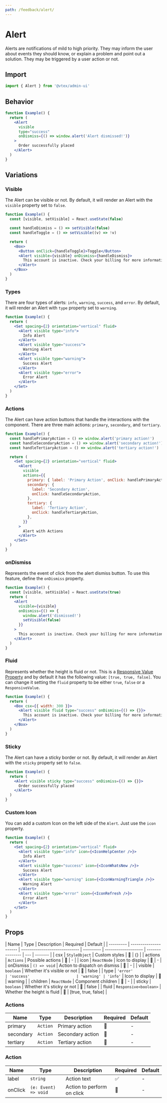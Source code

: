 ```yaml
---
path: /feedback/alert/
---
```


# Alert

Alerts are notifications of mild to high priority. They may inform the user about events they should know, or explain a problem and point out a solution. They may be triggered by a user action or not.

## Import

```jsx isStatic
import { Alert } from '@vtex/admin-ui'
```

## Behavior

```jsx
function Example() {
  return (
    <Alert
      visible
      type="success"
      onDismiss={() => window.alert('Alert dismissed!')}
    >
      Order successfully placed
    </Alert>
  )
}
```

## Variations

### Visible

The Alert can be visible or not. By default, it will render an Alert with the `visible` property set to `false`.

```jsx
function Example() {
  const [visible, setVisible] = React.useState(false)

  const handleDismiss = () => setVisible(false)
  const handleToggle = () => setVisible((v) => !v)

  return (
    <Box>
      <Button onClick={handleToggle}>Toggle</Button>
      <Alert visible={visible} onDismiss={handleDismiss}>
        This account is inactive. Check your billing for more information.
      </Alert>
    </Box>
  )
}
```

### Types

There are four types of alerts: `info`, `warning`, `success`, and `error`. By default, it will render an Alert with `type` property set to `warning`.

```jsx
function Example() {
  return (
    <Set spacing={2} orientation="vertical" fluid>
      <Alert visible type="info">
        Info Alert
      </Alert>
      <Alert visible type="success">
        Warning Alert
      </Alert>
      <Alert visible type="warning">
        Success Alert
      </Alert>
      <Alert visible type="error">
        Error Alert
      </Alert>
    </Set>
  )
}
```

### Actions

The Alert can have action buttons that handle the interactions with the component. There are three main actions: `primary`, `secondary`, and `tertiary`.

```jsx
function Example() {
  const handlePrimaryAction = () => window.alert('primary action!')
  const handleSecondaryAction = () => window.alert('secondary action!')
  const handleTertiaryAction = () => window.alert('tertiary action!')

  return (
    <Set spacing={2} orientation="vertical" fluid>
      <Alert
        visible
        actions={{
          primary: { label: 'Primary Action', onClick: handlePrimaryAction },
          secondary: {
            label: 'Secondary Action',
            onClick: handleSecondaryAction,
          },
          tertiary: {
            label: 'Tertiary Action',
            onClick: handleTertiaryAction,
          },
        }}
      >
        Alert with Actions
      </Alert>
    </Set>
  )
}
```

### onDismiss

Represents the event of click from the alert dismiss button. To use this feature, define the `onDismiss` property.

```jsx
function Example() {
  const [visible, setVisible] = React.useState(true)
  return (
    <Alert
      visible={visible}
      onDismiss={() => {
        window.alert('dismissed!')
        setVisible(false)
      }}
    >
      This account is inactive. Check your billing for more information.
    </Alert>
  )
}
```

### Fluid

Represents whether the height is fluid or not. This is a [Responsive Value Property](/theming/responsive-design/#responsive-values) and by default it has the following value: `[true, true, false]`. You can change it setting the `fluid` property to be either `true`, `false` or a `ResponsiveValue`.

```jsx
function Example() {
  return (
    <Box csx={{ width: 300 }}>
      <Alert visible fluid type="success" onDismiss={() => {}}>
        This account is inactive. Check your billing for more information.
      </Alert>
    </Box>
  )
}
```

### Sticky

The Alert can have a sticky border or not. By default, it will render an Alert with the `sticky` property set to `false`.

```jsx
function Example() {
  return (
    <Alert visible sticky type="success" onDismiss={() => {}}>
      Order successfully placed
    </Alert>
  )
}
```

### Custom Icon

You can add a custom Icon on the left side of the `Alert`. Just use the `icon` property.

```jsx
function Example() {
  return (
    <Set spacing={2} orientation="vertical" fluid>
      <Alert visible type="info" icon={<IconHelpCenter />}>
        Info Alert
      </Alert>
      <Alert visible type="success" icon={<IconWhatsNew />}>
        Success Alert
      </Alert>
      <Alert visible type="warning" icon={<IconWarningTriangle />}>
        Warning Alert
      </Alert>
      <Alert visible type="error" icon={<IconRefresh />}>
        Error Alert
      </Alert>
    </Set>
  )
}
```

## Props

| Name      | Type                  | Description                   | Required  | Default             |
| --------- | --------------------- | ----------------------------- | --------- | ------------------- | --------------- | --- | ------- |
| csx       | `StyleObject`         | Custom styles                 | 🚫        | {}                  |
| actions   | `Actions`             | Possible actions              | 🚫        | -                   |
| icon      | `ReactNode`           | Icon to display               | 🚫        | -                   |
| onDismiss | `() => void`          | Action to dispatch on dismiss | 🚫        | -                   |
| visible   | `boolean`             | Whether it's visible or not           | 🚫        | false               |
| type      | `'error'              | 'success'                     | 'warning' | 'info'`             | Icon to display | 🚫  | warning |
| children  | `ReactNode`           | Component children            | 🚫        | -                   |
| sticky    | `boolean`             | Whether it's sticky or not  | 🚫        | false               |
| fluid     | `Responsive<boolean>` | Whether the height is fluid   | 🚫        | [true, true, false] |

### Actions

| Name      | Type     | Description      | Required | Default |
| --------- | -------- | ---------------- | -------- | ------- |
| primary   | `Action` | Primary action   | 🚫       | -       |
| secondary | `Action` | Secondary action | 🚫       | -       |
| tertiary  | `Action` | Tertiary action  | 🚫       | -       |

### Action

| Name    | Type                 | Description                | Required | Default |
| ------- | -------------------- | -------------------------- | -------- | ------- |
| label   | `string`             | Action text                | ✅       | -       |
| onClick | `(e: Event) => void` | Action to perform on click | 🚫       | -       |
